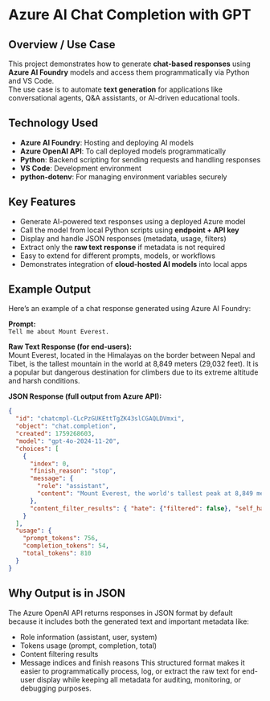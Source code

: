# Azure AI Chat Completion with GPT

## Overview / Use Case
This project demonstrates how to generate **chat-based responses** using **Azure AI Foundry** models and access them programmatically via Python and VS Code.  
The use case is to automate **text generation** for applications like conversational agents, Q&A assistants, or AI-driven educational tools.

## Technology Used
- **Azure AI Foundry**: Hosting and deploying AI models  
- **Azure OpenAI API**: To call deployed models programmatically  
- **Python**: Backend scripting for sending requests and handling responses  
- **VS Code**: Development environment  
- **python-dotenv**: For managing environment variables securely  

## Key Features
- Generate AI-powered text responses using a deployed Azure model  
- Call the model from local Python scripts using **endpoint + API key**  
- Display and handle JSON responses (metadata, usage, filters)  
- Extract only the **raw text response** if metadata is not required  
- Easy to extend for different prompts, models, or workflows  
- Demonstrates integration of **cloud-hosted AI models** into local apps  

## Example Output

Here’s an example of a chat response generated using Azure AI Foundry:

**Prompt:**  
`Tell me about Mount Everest.`

**Raw Text Response (for end-users):**  
Mount Everest, located in the Himalayas on the border between Nepal and Tibet, 
is the tallest mountain in the world at 8,849 meters (29,032 feet). 
It is a popular but dangerous destination for climbers due to its extreme altitude and harsh conditions.

**JSON Response (full output from Azure API):**
```json
{
  "id": "chatcmpl-CLcPzGUKEttTgZK43slCGAQLDVmxi",
  "object": "chat.completion",
  "created": 1759268603,
  "model": "gpt-4o-2024-11-20",
  "choices": [
    {
      "index": 0,
      "finish_reason": "stop",
      "message": {
        "role": "assistant",
        "content": "Mount Everest, the world's tallest peak at 8,849 meters (29,032 feet), is part of the Himalayan range, straddling Nepal and Tibet. Renowned for its extreme conditions, it attracts climbers worldwide, symbolizing human endurance and exploration."
      },
      "content_filter_results": { "hate": {"filtered": false}, "self_harm": {"filtered": false}, "sexual": {"filtered": false}, "violence": {"filtered": false} }
    }
  ],
  "usage": {
    "prompt_tokens": 756,
    "completion_tokens": 54,
    "total_tokens": 810
  }
}
```

## Why Output is in JSON

The Azure OpenAI API returns responses in JSON format by default because it includes both the generated text and important metadata like:
- Role information (assistant, user, system)
- Tokens usage (prompt, completion, total)
- Content filtering results
- Message indices and finish reasons
This structured format makes it easier to programmatically process, log, or extract the raw text for end-user display while keeping all metadata for auditing, monitoring, or debugging purposes.